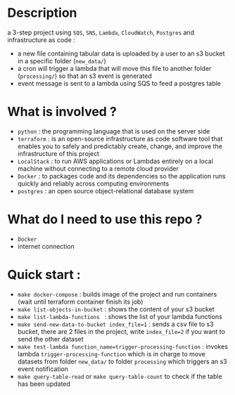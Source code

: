 # Description

a 3-step project using `SQS`, `SNS`, `Lambda`, `CloudWatch`, `Postgres` and infrastructure as code : 
- a new file containing tabular data is uploaded by a user to an s3 bucket in a specific folder (`new_data/`)
- a cron will trigger a lambda that will move this file to another folder (`processing/`) so that an s3 event is generated
- event message is sent to a lambda using SQS to feed a postgres table

# What is involved ?
- `python` : the programming language that is used on the server side
- `terraform` : is an open-source infrastructure as code software tool that enables you to safely and predictably create, change, and improve the infrastructure of this project
- `LocalStack` : to run AWS applications or Lambdas entirely on a local machine without connecting to a remote cloud provider
- `Docker` : to packages code and its dependencies so the application runs quickly and reliably across computing environments
- `postgres` : an open source object-relational database system

# What do I need to use this repo ?

- `Docker`
- internet connection

# Quick start : 

- `make docker-compose` : builds image of the project and run containers (wait until terraform container finish its job)
- `make list-objects-in-bucket` : shows the content of your s3 bucket
- `make list-lambda-functions ` : shows the list of your lambda functions
- `make send-new-data-to-bucket index_file=1` : sends a csv file to s3 bucket, there are 2 files in the project, write `index_file=2` if you want to send the other dataset
- `make test-lambda function_name=trigger-processing-function` : invokes lambda `trigger-processing-function` which is in charge to move datasets from folder `new_data/` to folder `processing` which triggers an s3 event notification
- `make query-table-read` or `make query-table-count` to check if the table has been updated
